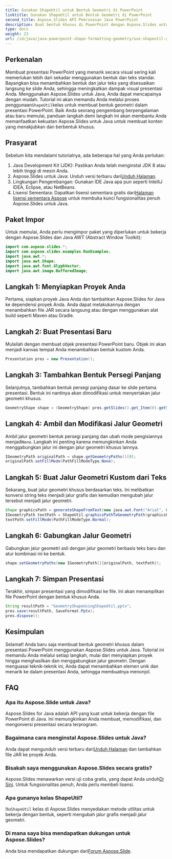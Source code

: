 ```yaml
---
title: Gunakan ShapeUtil untuk Bentuk Geometri di PowerPoint
linktitle: Gunakan ShapeUtil untuk Bentuk Geometri di PowerPoint
second_title: Aspose.Slides API Pemrosesan Java PowerPoint
description: Buat bentuk khusus di PowerPoint dengan Aspose.Slides untuk Java. Ikuti panduan langkah demi langkah ini untuk menyempurnakan presentasi Anda.
type: docs
weight: 23
url: /id/java/java-powerpoint-shape-formatting-geometry/use-shapeutil-geometry-shape-powerpoint/
---
```

## Perkenalan
 Membuat presentasi PowerPoint yang menarik secara visual sering kali memerlukan lebih dari sekadar menggunakan bentuk dan teks standar. Bayangkan bisa menambahkan bentuk dan jalur teks yang disesuaikan langsung ke slide Anda, sehingga meningkatkan dampak visual presentasi Anda. Menggunakan Aspose.Slides untuk Java, Anda dapat mencapainya dengan mudah. Tutorial ini akan memandu Anda melalui proses penggunaan`ShapeUtil`kelas untuk membuat bentuk geometri dalam presentasi PowerPoint. Baik Anda seorang pengembang berpengalaman atau baru memulai, panduan langkah demi langkah ini akan membantu Anda memanfaatkan kekuatan Aspose.Slides untuk Java untuk membuat konten yang menakjubkan dan berbentuk khusus.
## Prasyarat
Sebelum kita mendalami tutorialnya, ada beberapa hal yang Anda perlukan:
1. Java Development Kit (JDK): Pastikan Anda telah menginstal JDK 8 atau lebih tinggi di mesin Anda.
2.  Aspose.Slides untuk Java: Unduh versi terbaru dari[Unduh Halaman](https://releases.aspose.com/slides/java/).
3. Lingkungan Pengembangan: Gunakan IDE Java apa pun seperti IntelliJ IDEA, Eclipse, atau NetBeans.
4.  Lisensi Sementara: Dapatkan lisensi sementara gratis dari[Halaman lisensi sementara Aspose](https://purchase.aspose.com/temporary-license/) untuk membuka kunci fungsionalitas penuh Aspose.Slides untuk Java.
## Paket Impor
Untuk memulai, Anda perlu mengimpor paket yang diperlukan untuk bekerja dengan Aspose.Slides dan Java AWT (Abstract Window Toolkit):
```java
import com.aspose.slides.*;
import com.aspose.slides.examples.RunExamples;
import java.awt.*;
import java.awt.Shape;
import java.awt.font.GlyphVector;
import java.awt.image.BufferedImage;
```
## Langkah 1: Menyiapkan Proyek Anda
Pertama, siapkan proyek Java Anda dan tambahkan Aspose.Slides for Java ke dependensi proyek Anda. Anda dapat melakukannya dengan menambahkan file JAR secara langsung atau dengan menggunakan alat build seperti Maven atau Gradle.
## Langkah 2: Buat Presentasi Baru
Mulailah dengan membuat objek presentasi PowerPoint baru. Objek ini akan menjadi kanvas tempat Anda menambahkan bentuk kustom Anda.
```java
Presentation pres = new Presentation();
```
## Langkah 3: Tambahkan Bentuk Persegi Panjang
Selanjutnya, tambahkan bentuk persegi panjang dasar ke slide pertama presentasi. Bentuk ini nantinya akan dimodifikasi untuk menyertakan jalur geometri khusus.
```java
GeometryShape shape = (GeometryShape) pres.getSlides().get_Item(0).getShapes().addAutoShape(ShapeType.Rectangle, 100, 100, 300, 100);
```
## Langkah 4: Ambil dan Modifikasi Jalur Geometri
 Ambil jalur geometri bentuk persegi panjang dan ubah mode pengisiannya menjadi`None`. Langkah ini penting karena memungkinkan Anda menggabungkan jalur ini dengan jalur geometri khusus lainnya.
```java
IGeometryPath originalPath = shape.getGeometryPaths()[0];
originalPath.setFillMode(PathFillModeType.None);
```
## Langkah 5: Buat Jalur Geometri Kustom dari Teks
Sekarang, buat jalur geometri khusus berdasarkan teks. Ini melibatkan konversi string teks menjadi jalur grafis dan kemudian mengubah jalur tersebut menjadi jalur geometri.
```java
Shape graphicsPath = generateShapeFromText(new java.awt.Font("Arial", Font.PLAIN, 40), "Text in shape");
IGeometryPath textPath = ShapeUtil.graphicsPathToGeometryPath(graphicsPath);
textPath.setFillMode(PathFillModeType.Normal);
```
## Langkah 6: Gabungkan Jalur Geometri
Gabungkan jalur geometri asli dengan jalur geometri berbasis teks baru dan atur kombinasi ini ke bentuk.
```java
shape.setGeometryPaths(new IGeometryPath[]{originalPath, textPath});
```
## Langkah 7: Simpan Presentasi
Terakhir, simpan presentasi yang dimodifikasi ke file. Ini akan menampilkan file PowerPoint dengan bentuk khusus Anda.
```java
String resultPath = "GeometryShapeUsingShapeUtil.pptx";
pres.save(resultPath, SaveFormat.Pptx);
pres.dispose();
```
## Kesimpulan
Selamat! Anda baru saja membuat bentuk geometri khusus dalam presentasi PowerPoint menggunakan Aspose.Slides untuk Java. Tutorial ini memandu Anda melalui setiap langkah, mulai dari menyiapkan proyek hingga menghasilkan dan menggabungkan jalur geometri. Dengan menguasai teknik-teknik ini, Anda dapat menambahkan elemen unik dan menarik ke dalam presentasi Anda, sehingga membuatnya menonjol.
## FAQ
### Apa itu Aspose.Slide untuk Java?
Aspose.Slides for Java adalah API yang kuat untuk bekerja dengan file PowerPoint di Java. Ini memungkinkan Anda membuat, memodifikasi, dan mengonversi presentasi secara terprogram.
### Bagaimana cara menginstal Aspose.Slides untuk Java?
 Anda dapat mengunduh versi terbaru dari[Unduh Halaman](https://releases.aspose.com/slides/java/) dan tambahkan file JAR ke proyek Anda.
### Bisakah saya menggunakan Aspose.Slides secara gratis?
 Aspose.Slides menawarkan versi uji coba gratis, yang dapat Anda unduh[Di Sini](https://releases.aspose.com/). Untuk fungsionalitas penuh, Anda perlu membeli lisensi.
### Apa gunanya kelas ShapeUtil?
 Itu`ShapeUtil` kelas di Aspose.Slides menyediakan metode utilitas untuk bekerja dengan bentuk, seperti mengubah jalur grafis menjadi jalur geometri.
### Di mana saya bisa mendapatkan dukungan untuk Aspose.Slides?
 Anda bisa mendapatkan dukungan dari[Forum Aspose.Slide](https://forum.aspose.com/c/slides/11).